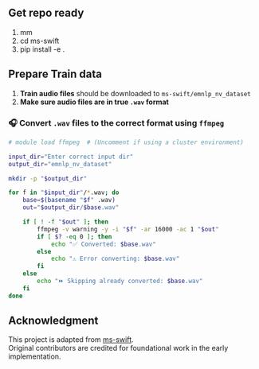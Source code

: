 

## Get repo ready
1. mm
2. cd ms-swift
3. pip install -e .

## Prepare Train data

1. **Train audio files** should be downloaded to `ms-swift/emnlp_nv_dataset`
2. **Make sure audio files are in true `.wav` format**

### 🎧 Convert `.wav` files to the correct format using `ffmpeg`

```bash
# module load ffmpeg  # (Uncomment if using a cluster environment)

input_dir="Enter correct input dir"
output_dir="emnlp_nv_dataset"

mkdir -p "$output_dir"

for f in "$input_dir"/*.wav; do
    base=$(basename "$f" .wav)
    out="$output_dir/$base.wav"

    if [ ! -f "$out" ]; then
        ffmpeg -v warning -y -i "$f" -ar 16000 -ac 1 "$out"
        if [ $? -eq 0 ]; then
            echo "✅ Converted: $base.wav"
        else
            echo "⚠️ Error converting: $base.wav"
        fi
    else
        echo "⏩ Skipping already converted: $base.wav"
    fi
done
```



## Acknowledgment
This project is adapted from [ms-swift](https://github.com/modelscope/ms-swift).  
Original contributors are credited for foundational work in the early implementation.
